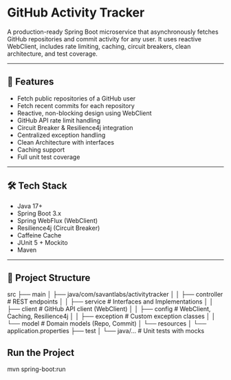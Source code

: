 # GitHub Activity Tracker

A production-ready Spring Boot microservice that asynchronously fetches GitHub repositories and commit activity for any user. It uses reactive WebClient, includes rate limiting, caching, circuit breakers, clean architecture, and test coverage.

---

## 🚀 Features

- Fetch public repositories of a GitHub user
- Fetch recent commits for each repository
- Reactive, non-blocking design using WebClient
- GitHub API rate limit handling
- Circuit Breaker & Resilience4j integration
- Centralized exception handling
- Clean Architecture with interfaces
- Caching support
- Full unit test coverage

---

## 🛠️ Tech Stack

- Java 17+
- Spring Boot 3.x
- Spring WebFlux (WebClient)
- Resilience4j (Circuit Breaker)
- Caffeine Cache
- JUnit 5 + Mockito
- Maven

---

## 🔧 Project Structure

src
├── main
│ ├── java/com/savantlabs/activitytracker
│ │ ├── controller # REST endpoints
│ │ ├── service # Interfaces and Implementations
│ │ ├── client # GitHub API client (WebClient)
│ │ ├── config # WebClient, Caching, Resilience4j
│ │ ├── exception # Custom exception classes
│ │ └── model # Domain models (Repo, Commit)
│ └── resources
│ └── application.properties
├── test
│ └── java/... # Unit tests with mocks

## Run the Project

mvn spring-boot:run
